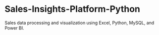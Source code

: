 # Sales-Insights-Platform-Python
Sales data processing and visualization using Excel, Python, MySQL, and Power BI.

